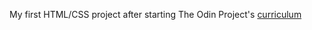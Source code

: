 My first HTML/CSS project after starting The Odin Project's [curriculum](http://www.theodinproject.com/courses/web-development-101/lessons/html-css)